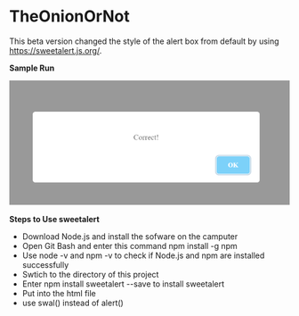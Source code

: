 # TheOnionOrNot

This beta version changed the style of the alert box from default by using https://sweetalert.js.org/.

**Sample Run**

![alt text](https://github.com/ArshSiddiqui/TheOnionOrNot/blob/229a8d44de9390f47cbe65d28638c218fdc648bb/sample%20run.png)

**Steps to Use sweetalert**

- Download Node.js and install the sofware on the camputer
- Open Git Bash and enter this command npm install -g npm
- Use node -v and npm -v to check if Node.js and npm are installed successfully
- Swtich to the directory of this project
- Enter npm install sweetalert --save to install sweetalert
- Put <script src="https://unpkg.com/sweetalert/dist/sweetalert.min.js"></script> into the html file
- use swal() instead of alert()
